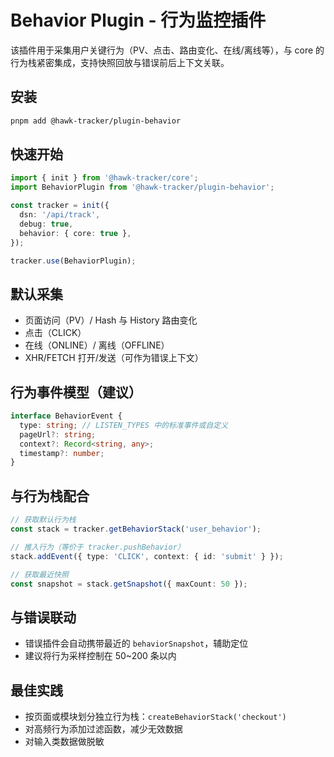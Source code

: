 # Behavior Plugin - 行为监控插件

该插件用于采集用户关键行为（PV、点击、路由变化、在线/离线等），与 core 的行为栈紧密集成，支持快照回放与错误前后上下文关联。

## 安装

```bash
pnpm add @hawk-tracker/plugin-behavior
```

## 快速开始

```ts
import { init } from '@hawk-tracker/core';
import BehaviorPlugin from '@hawk-tracker/plugin-behavior';

const tracker = init({
  dsn: '/api/track',
  debug: true,
  behavior: { core: true },
});

tracker.use(BehaviorPlugin);
```

## 默认采集

- 页面访问（PV）/ Hash 与 History 路由变化
- 点击（CLICK）
- 在线（ONLINE）/ 离线（OFFLINE）
- XHR/FETCH 打开/发送（可作为错误上下文）

## 行为事件模型（建议）

```ts
interface BehaviorEvent {
  type: string; // LISTEN_TYPES 中的标准事件或自定义
  pageUrl?: string;
  context?: Record<string, any>;
  timestamp?: number;
}
```

## 与行为栈配合

```ts
// 获取默认行为栈
const stack = tracker.getBehaviorStack('user_behavior');

// 推入行为（等价于 tracker.pushBehavior）
stack.addEvent({ type: 'CLICK', context: { id: 'submit' } });

// 获取最近快照
const snapshot = stack.getSnapshot({ maxCount: 50 });
```

## 与错误联动

- 错误插件会自动携带最近的 `behaviorSnapshot`，辅助定位
- 建议将行为采样控制在 50~200 条以内

## 最佳实践

- 按页面或模块划分独立行为栈：`createBehaviorStack('checkout')`
- 对高频行为添加过滤函数，减少无效数据
- 对输入类数据做脱敏
